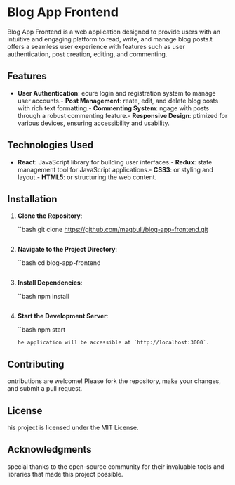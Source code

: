 # Blog App Frontend

Blog App Frontend is a web application designed to provide users with an intuitive and engaging platform to read, write, and manage blog posts.t offers a seamless user experience with features such as user authentication, post creation, editing, and commenting.
## Features

- **User Authentication**: ecure login and registration system to manage user accounts.- **Post Management**: reate, edit, and delete blog posts with rich text formatting.- **Commenting System**: ngage with posts through a robust commenting feature.- **Responsive Design**: ptimized for various devices, ensuring accessibility and usability.
## Technologies Used

- **React**:  JavaScript library for building user interfaces.- **Redux**:  state management tool for JavaScript applications.- **CSS3**: or styling and layout.- **HTML5**: or structuring the web content.
## Installation

1. **Clone the Repository**:

   ``bash
   git clone https://github.com/maqbull/blog-app-frontend.git
   ```
2. **Navigate to the Project Directory**:

   ``bash
   cd blog-app-frontend
   ```
3. **Install Dependencies**:

   ``bash
   npm install
   ```
4. **Start the Development Server**:

   ``bash
   npm start
   ```
   he application will be accessible at `http://localhost:3000`.
## Contributing

ontributions are welcome! Please fork the repository, make your changes, and submit a pull request.
## License

his project is licensed under the MIT License.
## Acknowledgments

special thanks to the open-source community for their invaluable tools and libraries that made this project possible.
